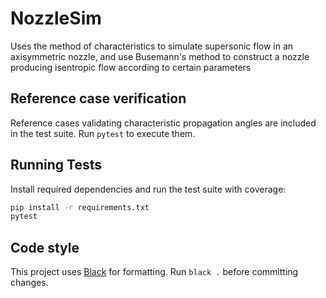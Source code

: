 # NozzleSim
Uses the method of characteristics to simulate supersonic flow in an axisymmetric nozzle, and use Busemann's method to construct a nozzle producing isentropic flow according to certain parameters

## Reference case verification

Reference cases validating characteristic propagation angles are included in the
test suite.  Run ``pytest`` to execute them.

## Running Tests

Install required dependencies and run the test suite with coverage:

```bash
pip install -r requirements.txt
pytest
```

## Code style

This project uses [Black](https://black.readthedocs.io/) for formatting. Run
``black .`` before committing changes.
